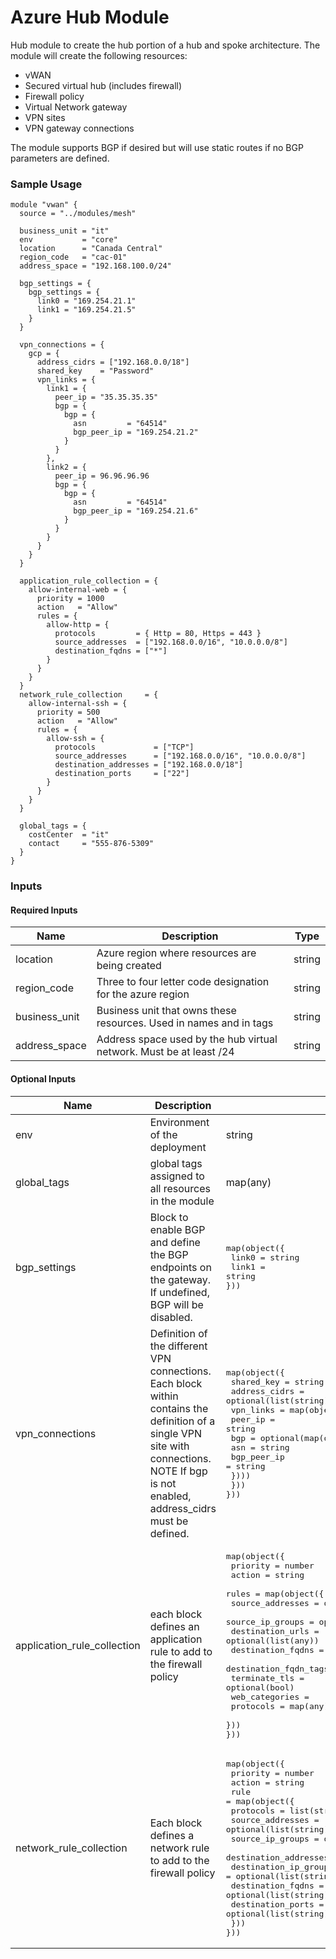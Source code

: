 # Azure Hub Module

Hub module to create the hub portion of a hub and spoke architecture.
The module will create the following resources:

- vWAN
- Secured virtual hub (includes firewall)
- Firewall policy
- Virtual Network gateway
- VPN sites
- VPN gateway connections

The module supports BGP if desired but will use static routes if no BGP parameters are defined.

### Sample Usage

```hcl
module "vwan" {
  source = "../modules/mesh"

  business_unit = "it"
  env           = "core"
  location      = "Canada Central"
  region_code   = "cac-01"
  address_space = "192.168.100.0/24"

  bgp_settings = {
    bgp_settings = {
      link0 = "169.254.21.1"
      link1 = "169.254.21.5"
    }
  }

  vpn_connections = {
    gcp = {
      address_cidrs = ["192.168.0.0/18"]
      shared_key    = "Password"
      vpn_links = {
        link1 = {
          peer_ip = "35.35.35.35"
          bgp = {
            bgp = {
              asn         = "64514"
              bgp_peer_ip = "169.254.21.2"
            }
          }
        },
        link2 = {
          peer_ip = 96.96.96.96
          bgp = {
            bgp = {
              asn         = "64514"
              bgp_peer_ip = "169.254.21.6"
            }
          }
        }
      }
    }
  }

  application_rule_collection = {
    allow-internal-web = {
      priority = 1000
      action   = "Allow"
      rules = {
        allow-http = {
          protocols         = { Http = 80, Https = 443 }
          source_addresses  = ["192.168.0.0/16", "10.0.0.0/8"]
          destination_fqdns = ["*"]
        }
      }
    }
  }
  network_rule_collection     = {
    allow-internal-ssh = {
      priority = 500
      action   = "Allow"
      rules = {
        allow-ssh = {
          protocols             = ["TCP"]
          source_addresses      = ["192.168.0.0/16", "10.0.0.0/8"]
          destination_addresses = ["192.168.0.0/18"]
          destination_ports     = ["22"]
        }
      }
    }
  }

  global_tags = {
    costCenter  = "it"
    contact     = "555-876-5309"
  }
}
```

### Inputs

#### Required Inputs

| Name | Description | Type |
|------|-------------|------|
| location | Azure region where resources are being created | string |
| region\_code | Three to four letter code designation for the azure region | string |
| business\_unit | Business unit that owns these resources. Used in names and in tags | string |
| address\_space | Address space used by the hub virtual network. Must be at least /24 | string |

#### Optional Inputs

| Name | Description | Type | Default |
|------|-------------|------|---------|
| env | Environment of the deployment | string | core |
| global\_tags | global tags assigned to all resources in the module | map(any) | {} |
| bgp\_settings | Block to enable BGP and define the BGP endpoints on the gateway. If undefined, BGP will be disabled. | <pre>map(object({<br>  link0 = string<br>  link1 = string<br>}))</pre> | {} |
| vpn\_connections | Definition of the different VPN connections. Each block within contains the definition of a single VPN site with connections. NOTE If bgp is not enabled, address_cidrs must be defined. | <pre>map(object({<br>  shared_key = string<br>  address_cidrs = optional(list(string))<br>  vpn\_links = map(object({<br>    peer\_ip = string<br>    bgp = optional(map(object({<br>      asn = string<br>      bgp\_peer\_ip = string<br>    })))<br>  }))<br>}))</pre> | {} |
| application\_rule\_collection | each block defines an application rule to add to the firewall policy | <pre>map(object({<br>  priority = number<br>  action = string<br>  rules = map(object({<br>    source\_addresses = optional(list(any))<br>    source\_ip\_groups = optional(list(any))<br>    destination_urls = optional(list(any))<br>    destination\_fqdns = optional(list(any))<br>    destination\_fqdn\_tags = optional(list(any))<br>    terminate\_tls = optional(bool)<br>    web\_categories = <br>    protocols = map(any)<br>  }))<br>}))</pre> | {} |
| network\_rule\_collection | Each block defines a network rule to add to the firewall policy | <pre>map(object({<br>  priority = number<br>  action = string<br>  rule = map(object({<br>    protocols = list(string)<br>    source_addresses = optional(list(string))<br>    source_ip_groups = optional(list(string))<br>    destination_addresses = optional(list(string))<br>    destination_ip_groups = optional(list(string))<br>    destination_fqdns = optional(list(string))<br>    destination_ports = optional(list(string))<br>  }))<br>}))</pre> | {} |
